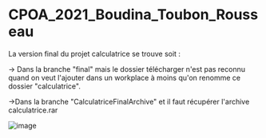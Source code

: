 # CPOA_2021_Boudina_Toubon_Rousseau
La version final du projet calculatrice se trouve soit : 

-> Dans la branche "final" mais le dossier télécharger n'est pas reconnu quand on veut l'ajouter dans un workplace à moins qu'on renomme ce dossier "calculatrice".

->Dans la branche "CalculatriceFinalArchive" et il faut récupérer l'archive calculatrice.rar

![image](https://user-images.githubusercontent.com/81462230/121825719-39c01000-ccb4-11eb-958d-f5816c970b63.png)
